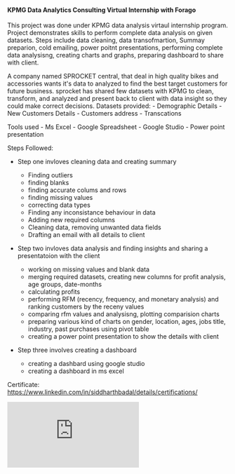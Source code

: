 #### KPMG Data Analytics Consulting Virtual Internship with Forago

This project was done under KPMG data analysis virtaul internship program. Project demonstrates skills to perform complete data analysis on given datasets. Steps include data cleaning, data transofmartion, Summay preparion, cold emailing, power poitnt presentations, performing complete data analysisng, creating charts and graphs, preparing dashboard to share with client.

A company named SPROCKET central, that deal in high quality bikes and accessories wants it's data to analyzed to find the best target customers for future business. sprocket has shared few datasets with KPMG to clean, transform, and analyzed and present back to client with data insight so they could make correct decisions. Datasets provided: - Demographic Details - New Customers Details - Customers address - Transcations

Tools used - Ms Excel - Google Spreadsheet - Google Studio - Power point presentation

Steps Followed:

-	Step one invloves cleaning data and creating summary
	- Finding outliers
	- finding blanks
	- finding accurate colums and rows
	- finding missing values
	- correcting data types
	- Finding any inconsistance behaviour in data
	- Adding new required columns
	- Cleaning data, removing unwanted data fields
	- Drafting an email with all details to client
	
-	Step two invloves data analysis and finding insights and sharing a presentatoion with the client 
	- working on missing values and blank data
	- merging required datasets, creating new columns for profit analysis, age groups, date-months
	- calculating profits
	- performing RFM (recency, frequency, and monetary analysis) and ranking  customers by the receny values
	- comparing rfm values and analysisng, plotting comparision charts
	- preparing various kind of charts on gender, location, ages, jobs title, industry, past purchases using pivot table
	- creating a power point presentation to show the details with client
	
- 	Step three involves creating a dashboard
	- creating a dashbard using google studio
	- creating a dashboard in ms excel


Certificate: https://www.linkedin.com/in/siddharthbadal/details/certifications/


![pdf](https://github.com/Siddharthbadal/KPMGDataAnalysisProject/blob/main/KPMG-DataAnalysis-Virtual-Internship/KPMG_Dashboard-GoogleStudio.pdf)
